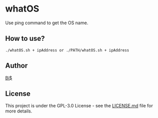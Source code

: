 # whatOS
Use ping command to get the OS name.

## How to use?
```./whatOS.sh + ipAddress or ./PATH/whatOS.sh + ipAddress```

## Author
[Bi$](https://github.com/BiS-9)

## License
This project is under the  GPL-3.0 License - see the [LICENSE.md](https://github.com/BiS-9/scriptGenerator/blob/main/LICENSE) file for more details.
